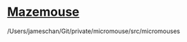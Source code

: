 # [Mazemouse](https://github.com/typinghare/mazemouse)

/Users/jameschan/Git/private/micromouse/src/micromouses